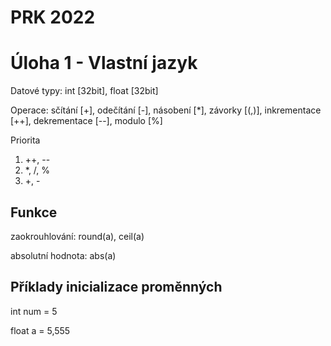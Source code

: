 # PRK 2022

# Úloha 1 - Vlastní jazyk

Datové typy: int [32bit], float [32bit]


Operace: sčítání [+], odečítání [-], násobení [*], závorky [(,)], inkrementace [++], dekrementace [--], modulo [%]

Priorita
1.  ++, --
2.  *, /, %
3. +, -

## Funkce
zaokrouhlování: round(a), ceil(a)

absolutní hodnota: abs(a)

## Příklady inicializace proměnných
int num = 5

float a = 5,555


